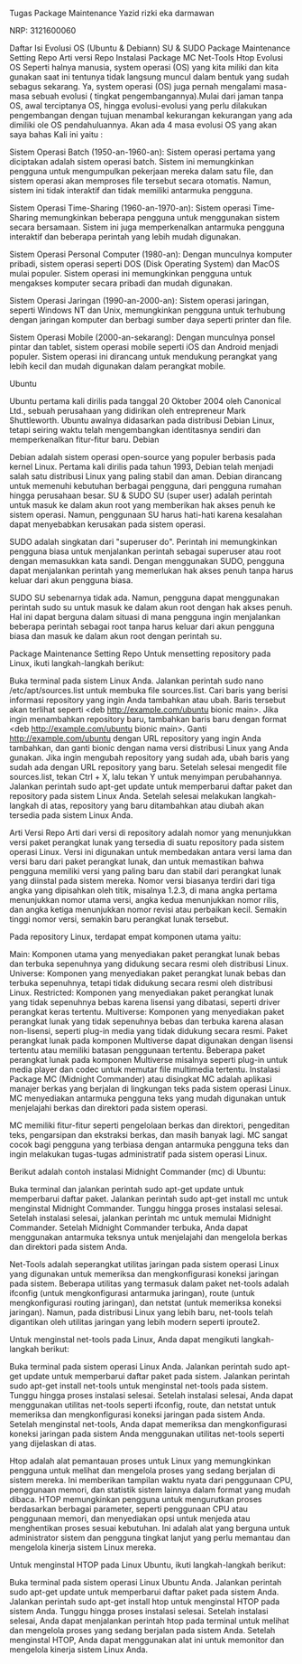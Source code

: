 Tugas Package Maintenance
Yazid rizki eka darmawan

NRP: 3121600060

Daftar Isi
Evolusi OS (Ubuntu & Debiann)
SU & SUDO
Package Maintenance
Setting Repo
Arti versi Repo
Instalasi Package
MC
Net-Tools
Htop
Evolusi OS
Seperti halnya manusia, system operasi (OS) yang kita miliki dan kita gunakan saat ini tentunya tidak langsung muncul dalam bentuk yang sudah sebagus sekarang. Ya, system operasi (OS) juga pernah mengalami masa-masa sebuah evolusi ( tingkat pengembangannya).Mulai dari jaman tanpa OS, awal terciptanya OS, hingga evolusi-evolusi yang perlu dilakukan pengembangan dengan tujuan menambal kekurangan kekurangan yang ada dimiliki ole OS pendahuluannya. Akan ada 4 masa evolusi OS yang akan saya bahas Kali ini yaitu :

Sistem Operasi Batch (1950-an-1960-an): Sistem operasi pertama yang diciptakan adalah sistem operasi batch. Sistem ini memungkinkan pengguna untuk mengumpulkan pekerjaan mereka dalam satu file, dan sistem operasi akan memproses file tersebut secara otomatis. Namun, sistem ini tidak interaktif dan tidak memiliki antarmuka pengguna.

Sistem Operasi Time-Sharing (1960-an-1970-an): Sistem operasi Time-Sharing memungkinkan beberapa pengguna untuk menggunakan sistem secara bersamaan. Sistem ini juga memperkenalkan antarmuka pengguna interaktif dan beberapa perintah yang lebih mudah digunakan.

Sistem Operasi Personal Computer (1980-an): Dengan munculnya komputer pribadi, sistem operasi seperti DOS (Disk Operating System) dan MacOS mulai populer. Sistem operasi ini memungkinkan pengguna untuk mengakses komputer secara pribadi dan mudah digunakan.

Sistem Operasi Jaringan (1990-an-2000-an): Sistem operasi jaringan, seperti Windows NT dan Unix, memungkinkan pengguna untuk terhubung dengan jaringan komputer dan berbagi sumber daya seperti printer dan file.

Sistem Operasi Mobile (2000-an-sekarang): Dengan munculnya ponsel pintar dan tablet, sistem operasi mobile seperti iOS dan Android menjadi populer. Sistem operasi ini dirancang untuk mendukung perangkat yang lebih kecil dan mudah digunakan dalam perangkat mobile.

Ubuntu

Ubuntu pertama kali dirilis pada tanggal 20 Oktober 2004 oleh Canonical Ltd., sebuah perusahaan yang didirikan oleh entrepreneur Mark Shuttleworth. Ubuntu awalnya didasarkan pada distribusi Debian Linux, tetapi seiring waktu telah mengembangkan identitasnya sendiri dan memperkenalkan fitur-fitur baru.
Debian

Debian adalah sistem operasi open-source yang populer berbasis pada kernel Linux. Pertama kali dirilis pada tahun 1993, Debian telah menjadi salah satu distribusi Linux yang paling stabil dan aman. Debian dirancang untuk memenuhi kebutuhan berbagai pengguna, dari pengguna rumahan hingga perusahaan besar.
SU & SUDO
SU (super user) adalah perintah untuk masuk ke dalam akun root yang memberikan hak akses penuh ke sistem operasi. Namun, penggunaan SU harus hati-hati karena kesalahan dapat menyebabkan kerusakan pada sistem operasi.

SUDO adalah singkatan dari "superuser do". Perintah ini memungkinkan pengguna biasa untuk menjalankan perintah sebagai superuser atau root dengan memasukkan kata sandi. Dengan menggunakan SUDO, pengguna dapat menjalankan perintah yang memerlukan hak akses penuh tanpa harus keluar dari akun pengguna biasa.

SUDO SU sebenarnya tidak ada. Namun, pengguna dapat menggunakan perintah sudo su untuk masuk ke dalam akun root dengan hak akses penuh. Hal ini dapat berguna dalam situasi di mana pengguna ingin menjalankan beberapa perintah sebagai root tanpa harus keluar dari akun pengguna biasa dan masuk ke dalam akun root dengan perintah su.

Package Maintenance
Setting Repo Untuk mensetting repository pada Linux, ikuti langkah-langkah berikut:

Buka terminal pada sistem Linux Anda.
Jalankan perintah sudo nano /etc/apt/sources.list untuk membuka file sources.list.
Cari baris yang berisi informasi repository yang ingin Anda tambahkan atau ubah. Baris tersebut akan terlihat seperti <deb <http://example.com/ubuntu> bionic main>.
Jika ingin menambahkan repository baru, tambahkan baris baru dengan format <deb <http://example.com/ubuntu> bionic main>. Ganti http://example.com/ubuntu dengan URL repository yang ingin Anda tambahkan, dan ganti bionic dengan nama versi distribusi Linux yang Anda gunakan.
Jika ingin mengubah repository yang sudah ada, ubah baris yang sudah ada dengan URL repository yang baru.
Setelah selesai mengedit file sources.list, tekan Ctrl + X, lalu tekan Y untuk menyimpan perubahannya.
Jalankan perintah sudo apt-get update untuk memperbarui daftar paket dan repository pada sistem Linux Anda.
Setelah selesai melakukan langkah-langkah di atas, repository yang baru ditambahkan atau diubah akan tersedia pada sistem Linux Anda.

Arti Versi Repo
Arti dari versi di repository adalah nomor yang menunjukkan versi paket perangkat lunak yang tersedia di suatu repository pada sistem operasi Linux. Versi ini digunakan untuk membedakan antara versi lama dan versi baru dari paket perangkat lunak, dan untuk memastikan bahwa pengguna memiliki versi yang paling baru dan stabil dari perangkat lunak yang diinstal pada sistem mereka. Nomor versi biasanya terdiri dari tiga angka yang dipisahkan oleh titik, misalnya 1.2.3, di mana angka pertama menunjukkan nomor utama versi, angka kedua menunjukkan nomor rilis, dan angka ketiga menunjukkan nomor revisi atau perbaikan kecil. Semakin tinggi nomor versi, semakin baru perangkat lunak tersebut.

Pada repository Linux, terdapat empat komponen utama yaitu:

Main: Komponen utama yang menyediakan paket perangkat lunak bebas dan terbuka sepenuhnya yang didukung secara resmi oleh distribusi Linux.
Universe: Komponen yang menyediakan paket perangkat lunak bebas dan terbuka sepenuhnya, tetapi tidak didukung secara resmi oleh distribusi Linux.
Restricted: Komponen yang menyediakan paket perangkat lunak yang tidak sepenuhnya bebas karena lisensi yang dibatasi, seperti driver perangkat keras tertentu.
Multiverse: Komponen yang menyediakan paket perangkat lunak yang tidak sepenuhnya bebas dan terbuka karena alasan non-lisensi, seperti plug-in media yang tidak didukung secara resmi.
Paket perangkat lunak pada komponen Multiverse dapat digunakan dengan lisensi tertentu atau memiliki batasan penggunaan tertentu. Beberapa paket perangkat lunak pada komponen Multiverse misalnya seperti plug-in untuk media player dan codec untuk memutar file multimedia tertentu.
Instalasi Package
MC (Midnight Commander) atau disingkat MC adalah aplikasi manajer berkas yang berjalan di lingkungan teks pada sistem operasi Linux. MC menyediakan antarmuka pengguna teks yang mudah digunakan untuk menjelajahi berkas dan direktori pada sistem operasi.

MC memiliki fitur-fitur seperti pengelolaan berkas dan direktori, pengeditan teks, pengarsipan dan ekstraksi berkas, dan masih banyak lagi. MC sangat cocok bagi pengguna yang terbiasa dengan antarmuka pengguna teks dan ingin melakukan tugas-tugas administratif pada sistem operasi Linux.

Berikut adalah contoh instalasi Midnight Commander (mc) di Ubuntu:

Buka terminal dan jalankan perintah sudo apt-get update untuk memperbarui daftar paket.
Jalankan perintah sudo apt-get install mc untuk menginstal Midnight Commander.
Tunggu hingga proses instalasi selesai.
Setelah instalasi selesai, jalankan perintah mc untuk memulai Midnight Commander.
Setelah Midnight Commander terbuka, Anda dapat menggunakan antarmuka teksnya untuk menjelajahi dan mengelola berkas dan direktori pada sistem Anda. 

Net-Tools adalah seperangkat utilitas jaringan pada sistem operasi Linux yang digunakan untuk memeriksa dan mengkonfigurasi koneksi jaringan pada sistem. Beberapa utilitas yang termasuk dalam paket net-tools adalah ifconfig (untuk mengkonfigurasi antarmuka jaringan), route (untuk mengkonfigurasi routing jaringan), dan netstat (untuk memeriksa koneksi jaringan). Namun, pada distribusi Linux yang lebih baru, net-tools telah digantikan oleh utilitas jaringan yang lebih modern seperti iproute2.

Untuk menginstal net-tools pada Linux, Anda dapat mengikuti langkah-langkah berikut:

Buka terminal pada sistem operasi Linux Anda.
Jalankan perintah sudo apt-get update untuk memperbarui daftar paket pada sistem.
Jalankan perintah sudo apt-get install net-tools untuk menginstal net-tools pada sistem.
Tunggu hingga proses instalasi selesai.
Setelah instalasi selesai, Anda dapat menggunakan utilitas net-tools seperti ifconfig, route, dan netstat untuk memeriksa dan mengkonfigurasi koneksi jaringan pada sistem Anda.
Setelah menginstal net-tools, Anda dapat memeriksa dan mengkonfigurasi koneksi jaringan pada sistem Anda menggunakan utilitas net-tools seperti yang dijelaskan di atas.

Htop adalah alat pemantauan proses untuk Linux yang memungkinkan pengguna untuk melihat dan mengelola proses yang sedang berjalan di sistem mereka. Ini memberikan tampilan waktu nyata dari penggunaan CPU, penggunaan memori, dan statistik sistem lainnya dalam format yang mudah dibaca. HTOP memungkinkan pengguna untuk mengurutkan proses berdasarkan berbagai parameter, seperti penggunaan CPU atau penggunaan memori, dan menyediakan opsi untuk menjeda atau menghentikan proses sesuai kebutuhan. Ini adalah alat yang berguna untuk administrator sistem dan pengguna tingkat lanjut yang perlu memantau dan mengelola kinerja sistem Linux mereka.

Untuk menginstal HTOP pada Linux Ubuntu, ikuti langkah-langkah berikut:

Buka terminal pada sistem operasi Linux Ubuntu Anda.
Jalankan perintah sudo apt-get update untuk memperbarui daftar paket pada sistem Anda.
Jalankan perintah sudo apt-get install htop untuk menginstal HTOP pada sistem Anda.
Tunggu hingga proses instalasi selesai.
Setelah instalasi selesai, Anda dapat menjalankan perintah htop pada terminal untuk melihat dan mengelola proses yang sedang berjalan pada sistem Anda.
Setelah menginstal HTOP, Anda dapat menggunakan alat ini untuk memonitor dan mengelola kinerja sistem Linux Anda.
